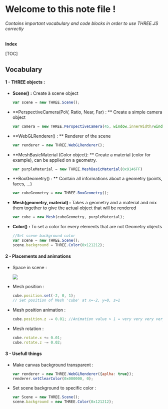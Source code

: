 # Welcome to this note file !

###### Contains important vocabulary and code blocks in order to use THREE.JS correctly



**Index**

[TOC]



## Vocabulary

#### 1 - THREE objects :

- **Scene() :** Create à scene object 

  ```javascript
  var scene = new THREE.Scene();
  ```

- **PerspectiveCamera(PoV, Ratio, Near, Far) : ** Create a simple camera object

  ```javascript
  var camera = new THREE.PerspectiveCamera(45, window.innerWidth/window.innerHeight, 1, 500)
  ```

- **WebGLRenderer() : ** Renderer of the scene

  ```javascript
  var renderer = new THREE.WebGLRenderer();
  ```

- **MeshBasicMaterial (Color object): ** Create a material (color for example), can be applied on a geometry. 

  ```js
  var purpleMaterial = new THREE.MeshBasicMaterial(0x9146FF)
  ```

- **BoxGeometry() : ** Contain all informations about a geometry (points, faces, …)

  ```js
  var cubeGeometry = new THREE.BoxGeometry();
  ```

- **Mesh(geometry, material) :** Takes a geometry and a material and mix them together to give the actual object that will be rendered

  ```js
  var cube = new Mesh(cubeGeometry, purpleMaterial);
  ```

- **Color() :** To set a color for every elements that are not Geometry objects

  ```js
  //Set scene background color
  var scene = new THREE.Scene();
  scene.background = THREE.Color(0x121212);
  ```

#### 2 - Placements and animations

- Space in scene :

  ![](/home/enzo/Documents/GIMP/GridThreejsNotes.png)

- Mesh position :

  ```js
  cube.position.set(-2, 0, 1);
  // Set position of Mesh 'cube' at x=-2, y=0, z=1
  ```

- Mesh position animation :

  ```js
  cube.position.z -= 0.01; //Animation value > 1 = very very very very fast :)
  ```

- Mesh rotation :

  ```js
  cube.rotate.x += 0.01;
  cube.rotate.z -= 0.02;
  ```

#### 3 - Usefull things

- Make canvas background transparent :

  ```js
  var renderer = new THREE.WebGLRenderer({aplha: true});
  renderer.setClearColor(0x000000, 0);
  ```

- Set scene background to specific color :

  ```js
  var Scene = new THREE.Scene();
  scene.background = new THREE.Color(0x121212);
  ```

  

